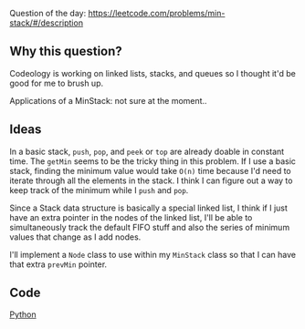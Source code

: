 Question of the day: https://leetcode.com/problems/min-stack/#/description

## Why this question? ##

Codeology is working on linked lists, stacks, and queues so I thought it'd
be good for me to brush up.

Applications of a MinStack:
not sure at the moment..

## Ideas ##

In a basic stack, `push`, `pop`, and `peek` or `top` are already doable in
constant time. The `getMin` seems to be the tricky thing in this problem.
If I use a basic stack, finding the minimum value would take `O(n)` time
because I'd need to iterate through all the elements in the stack. I think
I can figure out a way to keep track of the minimum while I `push` and `pop`.

Since a Stack data structure is basically a special linked list, I think
if I just have an extra pointer in the nodes of the linked list, I'll be
able to simultaneously track the default FIFO stuff and also the series
of minimum values that change as I add nodes.

I'll implement a `Node` class to use within my `MinStack` class so that
I can have that extra `prevMin` pointer.

## Code ##
[Python](./minstack.py)